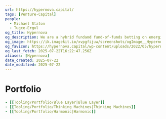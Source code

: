 ```yaml
---
url: https://hypernova.capital/
tags: [Venture-Capital]
people:
  - Michael Staton
  - Tugce-Ergul
og_title: Hypernova
og_description: We are a hybrid fundand fund-of-funds betting on emerging fund managers and the exceptional founders they back.
og_image: https://ik.imagekit.io/xvpgfijuw/screenshots/ogImage__Hypernova.png
og_favicon: https://hypernova.capital/wp-content/uploads/2022/05/hypernova_favicon-01.png
og_last_fetch: 2025-07-22T16:22:47.256Z
aliases: [Hypernova]
date_created: 2025-07-22
date_modified: 2025-07-22
---
```


# Portfolio
```yaml imageGallery
- [[Tooling/Portfolio/Blue Layer|Blue Layer]]
- [[Tooling/Portfolio/Thinking Machines|Thinking Machines]]
- [[Tooling/Portfolio/Harmonic|Harmonic]]
```
